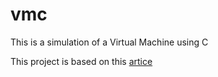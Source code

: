 # vmc

This is a simulation of a Virtual Machine using C

This project is based on this [artice](https://blog.felixangell.com/virtual-machine-in-c)